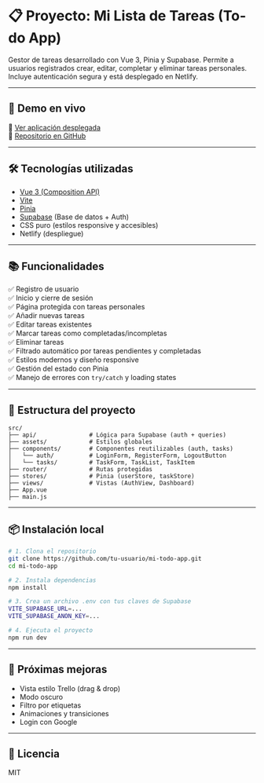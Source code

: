 # 📋 Proyecto: **Mi Lista de Tareas (To-do App)**

Gestor de tareas desarrollado con Vue 3, Pinia y Supabase. Permite a usuarios registrados crear, editar, completar y eliminar tareas personales. Incluye autenticación segura y está desplegado en Netlify.

---

## 🚀 Demo en vivo

🔗 [Ver aplicación desplegada](https://tu-enlace.netlify.app)  
🔗 [Repositorio en GitHub](https://github.com/tu-usuario/mi-todo-app)

---

## 🛠️ Tecnologías utilizadas

- [Vue 3 (Composition API)](https://vuejs.org/)
- [Vite](https://vitejs.dev/)
- [Pinia](https://pinia.vuejs.org/)
- [Supabase](https://supabase.com/) (Base de datos + Auth)
- CSS puro (estilos responsive y accesibles)
- Netlify (despliegue)

---

## 📚 Funcionalidades

✅ Registro de usuario  
✅ Inicio y cierre de sesión  
✅ Página protegida con tareas personales  
✅ Añadir nuevas tareas  
✅ Editar tareas existentes  
✅ Marcar tareas como completadas/incompletas  
✅ Eliminar tareas  
✅ Filtrado automático por tareas pendientes y completadas  
✅ Estilos modernos y diseño responsive  
✅ Gestión del estado con Pinia  
✅ Manejo de errores con `try/catch` y loading states  

---

## 📁 Estructura del proyecto

```
src/
├── api/               # Lógica para Supabase (auth + queries)
├── assets/            # Estilos globales
├── components/        # Componentes reutilizables (auth, tasks)
│   └── auth/          # LoginForm, RegisterForm, LogoutButton
│   └── tasks/         # TaskForm, TaskList, TaskItem
├── router/            # Rutas protegidas
├── stores/            # Pinia (userStore, taskStore)
├── views/             # Vistas (AuthView, Dashboard)
├── App.vue
├── main.js
```

---

## 📦 Instalación local

```bash
# 1. Clona el repositorio
git clone https://github.com/tu-usuario/mi-todo-app.git
cd mi-todo-app

# 2. Instala dependencias
npm install

# 3. Crea un archivo .env con tus claves de Supabase
VITE_SUPABASE_URL=...
VITE_SUPABASE_ANON_KEY=...

# 4. Ejecuta el proyecto
npm run dev
```

---

## 📌 Próximas mejoras

- Vista estilo Trello (drag & drop)
- Modo oscuro
- Filtro por etiquetas
- Animaciones y transiciones
- Login con Google

---


## 📄 Licencia

MIT
